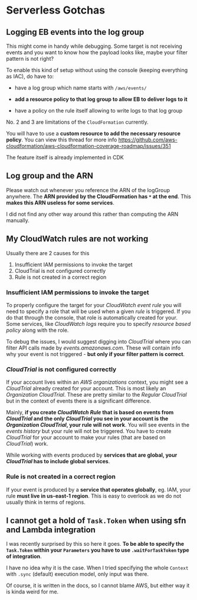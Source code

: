 # Serverless Gotchas

## Logging EB events into the log group

This might come in handy while debugging. Some target is not receiving events and you want to know how the payload looks like, maybe your filter pattern is not right?

To enable this kind of setup without using the console (keeping everything as IAC), do have to:

- have a log group which name starts with `/aws/events/`

- **add a resource policy to that log group to allow EB to deliver logs to it**

- have a policy on the rule itself allowing to write logs to that log group

No. 2 and 3 are limitations of the `CloudFormation` currently.

You will have to use a **custom resource to add the necessary resource policy**.
You can view this thread for more info https://github.com/aws-cloudformation/aws-cloudformation-coverage-roadmap/issues/351

The feature itself is already implemented in CDK

## Log group and the ARN

Please watch out whenever you reference the ARN of the logGroup anywhere.
The **ARN provided by the CloudFormation has `*` at the end**. This **makes this ARN useless for some services**.

I did not find any other way around this rather than computing the ARN manually.

## My CloudWatch rules are not working

Usually there are 2 causes for this

1. Insufficient IAM permissions to invoke the target
2. CloudTrial is not configured correctly
3. Rule is not created in a correct region

### Insufficient IAM permissions to invoke the target

To properly configure the target for your _CloudWatch event rule_ you will need to specify a role that will be used when a given _rule_ is triggered.
If you do that through the console, that role is automatically created for your. Some services, like _CloudWatch logs_ require you to specify _resource based policy_ along with the role.

To debug the issues, I would suggest digging into _CloudTrial_ where you can filter API calls made by _events.amazonaws.com_.
These will contain info why your event is not triggered - **but only if your filter pattern is correct**.

### _CloudTrial_ is not configured correctly

If your account lives within an _AWS organizations_ context, you might see a _CloudTrial_ already created for your account.
This is most likely an _Organization CloudTrial_. These are pretty similar to the _Regular CloudTrial_ but in the context of events there is a significant difference.

Mainly, **if you create _CloudWatch Rule_ that is based on events from _CloudTrial_ and the only _CloudTrial_ you see in your account is the _Organization CloudTrial_, your rule will not work**.
You will see events in the _events history_ but your rule will not be triggered. You have to create _CloudTrial_ for your account to make your rules (that are based on _CloudTrial_) work.

While working with events produced by **services that are global, your _CloudTrial_ has to include global services**.

### Rule is not created in a correct region

If your event is produced by a **service that operates globally**, eg. IAM, your rule **must live in us-east-1 region**.
This is easy to overlook as we do not usually think in terms of regions.

## I cannot get a hold of `Task.Token` when using sfn and Lambda integration

I was recently surprised by this so here it goes.
**To be able to specify the `Task.Token` within your `Parameters` you have to use `.waitForTaskToken` type of integration**.

I have no idea why it is the case. When I tried specifying the whole `Context` with `.sync` (default) execution model,
only input was there.

Of course, it is written in the docs, so I cannot blame AWS, but either way it is kinda weird for me.
